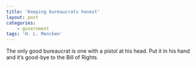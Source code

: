```yaml
---
title: 'Keeping bureaucrats honest'
layout: post
categories:
    - government
tags: 'H. L. Mencken'
---
```


The only good bureaucrat is one with a pistol at his head. Put it in his hand and it’s good-bye to the Bill of Rights.